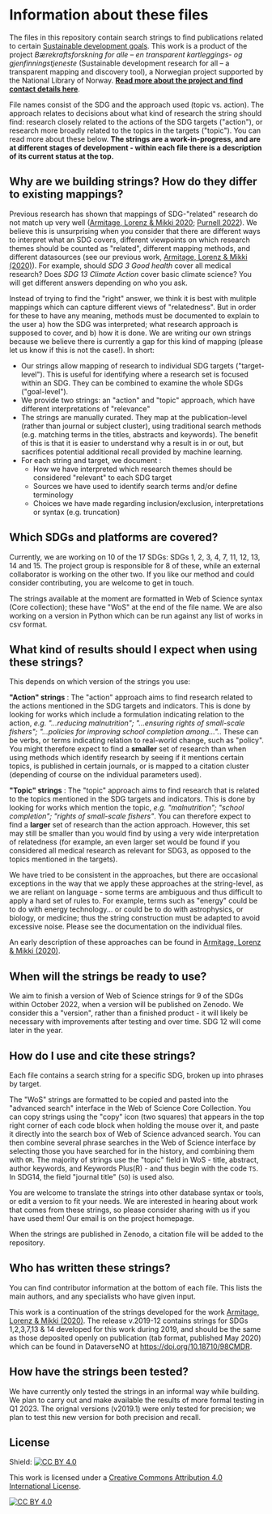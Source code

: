 # Information about these files

The files in this repository contain search strings to find publications related to certain [Sustainable development goals](https://sdgs.un.org/goals). This work is a product of the project *Bærekraftsforskning for alle – en transparent kartleggings- og gjenfinningstjeneste* (Sustainable development research for all – a transparent mapping and discovery tool), a Norwegian project supported by the National Library of Norway. **[Read more about the project and find contact details here](https://www.uib.no/en/ub/148804/sustainable-development-research-all-%E2%80%93-transparent-mapping-and-discovery-tool)**.

File names consist of the SDG and the approach used (topic vs. action). The approach relates to decisions about what kind of research the string should find: research closely related to the actions of the SDG targets ("action"), or research more broadly related to the topics in the targets ("topic"). You can read more about these below. **The strings are a work-in-progress, and are at different stages of development - within each file there is a description of its current status at the top.** 

## Why are we building strings? How do they differ to existing mappings?

Previous research has shown that mappings of SDG-"related" research do not match up very well ([Armitage, Lorenz & Mikki 2020](https://doi.org/10.1162/qss_a_00071); [Purnell 2022](https://doi.org/10.1162/qss_a_00215)). We believe this is unsurprising when you consider that there are different ways to interpret what an SDG covers, different viewpoints on which research themes should be counted as "related", different mapping methods, and different datasources (see our previous work, [Armitage, Lorenz & Mikki (2020)](https://doi.org/10.1162/qss_a_00071)). For example, should *SDG 3 Good health* cover all medical research? Does *SDG 13 Climate Action* cover basic climate science? You will get different answers depending on who you ask.

Instead of trying to find the "right" answer, we think it is best with mulitple mappings which can capture different views of "relatedness". But in order for these to have any meaning, methods must be documented to explain to the user a) how the SDG was interpreted; what research approach is supposed to cover, and b) how it is done. We are writing our own strings because we believe there is currently a gap for this kind of mapping (please let us know if this is not the case!). In short:

- Our strings allow mapping of research to individual SDG targets ("target-level"). This is useful for identifying where a research set is focused within an SDG. They can be combined to examine the whole SDGs ("goal-level").
- We provide two strings: an "action" and "topic" approach, which have different interpretations of "relevance"
- The strings are manually curated. They map at the publication-level (rather than journal or subject cluster), using traditional search methods (e.g. matching terms in the titles, abstracts and keywords). The benefit of this is that it is easier to understand why a result is in or out, but sacrifices potential additional recall provided by machine learning.
- For each string and target, we document :
  - How we have interpreted which research themes should be considered "relevant" to each SDG target
  - Sources we have used to identify search terms and/or define terminology
  - Choices we have made regarding inclusion/exclusion, interpretations or syntax (e.g. truncation)
  
## Which SDGs and platforms are covered? 

Currently, we are working on 10 of the 17 SDGs: SDGs 1, 2, 3, 4, 7, 11, 12, 13, 14 and 15. The project group is responsible for 8 of these, while an external collaborator is working on the other two. If you like our method and could consider contributing, you are welcome to get in touch.

The strings available at the moment are formatted in Web of Science syntax (Core collection); these have "WoS" at the end of the file name. We are also working on a version in Python which can be run against any list of works in csv format. 

## What kind of results should I expect when using these strings?

This depends on which version of the strings you use:

**"Action" strings** : The "action" approach aims to find research related to the actions mentioned in the SDG targets and indicators. 
This is done by looking for works which include a formulation indicating relation to the action, *e.g. "...reducing malnutrition"; "...ensuring rights of small-scale fishers"; "...policies for improving school completion among...".*. These can be verbs, or terms indicating relation to real-world change, such as "policy". 
You might therefore expect to find a **smaller** set of research than when using methods which identify research by seeing if it mentions certain topics, is published in certain journals, or is mapped to a citation cluster (depending of course on the individual parameters used).  

**"Topic" strings** : The "topic" approach aims to find research that is related to the topics mentioned in the SDG targets and indicators. 
This is done by looking for works which mention the topic, *e.g. "malnutrition"; "school completion"; "rights of small-scale fishers"*.
You can therefore expect to find a **larger** set of research than the action approach. However, this set may still be smaller than you would find by using a very wide interpretation of relatedness (for example, an even larger set would be found if you considered all medical research as relevant for SDG3, as opposed to the topics mentioned in the targets). 

We have tried to be consistent in the approaches, but there are occasional exceptions in the way that we apply these approaches at the string-level, as we are reliant on language - some terms are ambiguous and thus difficult to apply a hard set of rules to. For example, terms such as "energy" could be to do with energy technology... or could be to do with astrophysics, or biology, or medicine; thus the string construction must be adapted to avoid excessive noise. Please see the documentation on the individual files. 

An early description of these approaches can be found in [Armitage, Lorenz & Mikki (2020)](https://doi.org/10.1162/qss_a_00071). 

## When will the strings be ready to use?
We aim to finish a version of Web of Science strings for 9 of the SDGs within October 2022, when a version will be published on Zenodo. We consider this a "version", rather than a finished product - it will likely be necessary with improvements after testing and over time. SDG 12 will come later in the year. 

## How do I use and cite these strings? 

Each file contains a search string for a specific SDG, broken up into phrases by target. 

The "WoS" strings are formatted to be copied and pasted into the "advanced search" interface in the Web of Science Core Collection. You can copy strings using the "copy" icon (two squares) that appears in the top right corner of each code block when holding the mouse over it, and paste it directly into the search box of Web of Science advanced search. You can then combine several phrase searches in the Web of Science interface by selecting those you have searched for in the history, and combining them with `OR`. The majority of strings use the "topic" field in WoS - title, abstract, author keywords, and Keywords Plus(R) - and thus begin with the code `TS`. In SDG14, the field "journal title" (`SO`) is used also. 

You are welcome to translate the strings into other database syntax or tools, or edit a version to fit your needs. We are interested in hearing about work that comes from these strings, so please consider sharing with us if you have used them! Our email is on the project homepage.

When the strings are published in Zenodo, a citation file will be added to the repository. 

## Who has written these strings?

You can find contributor information at the bottom of each file. This lists the main authors, and any specialists who have given input.

This work is a continuation of the strings developed for the work [Armitage, Lorenz & Mikki (2020)](https://doi.org/10.1162/qss_a_00071). The release v.2019-12 contains strings for SDGs 1,2,3,7,13 & 14 developed for this work during 2019, and should be the same as those deposited openly on publication (tab format, published May 2020) which can be found in DataverseNO at https://doi.org/10.18710/98CMDR.

## How have the strings been tested?

We have currently only tested the strings in an informal way while building. We plan to carry out and make available the results of more formal testing in Q1 2023. The orignal versions (v2019.1) were only tested for precision; we plan to test this new version for both precision and recall. 

## License

Shield: [![CC BY 4.0][cc-by-shield]][cc-by]

This work is licensed under a
[Creative Commons Attribution 4.0 International License][cc-by].

[![CC BY 4.0][cc-by-image]][cc-by]

[cc-by]: http://creativecommons.org/licenses/by/4.0/
[cc-by-image]: https://i.creativecommons.org/l/by/4.0/88x31.png
[cc-by-shield]: https://img.shields.io/badge/License-CC%20BY%204.0-lightgrey.svg
